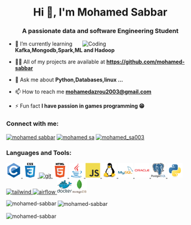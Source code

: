 <h1 align="center">Hi 👋, I'm Mohamed Sabbar</h1>
<h3 align="center">A passionate data and software Engineering Student</h3>

<p align="left"> <img src="https://cdn.dribbble.com/users/1162077/screenshots/3848914/programmer.gif" alt="Coding" align="right" width="300" /> </p>

- 🌱 I’m currently learning **Kafka,Mongodb,Spark,ML and Hadoop**

- 👨‍💻 All of my projects are available at **https://github.com/mohamed-sabbar**

- 💬 Ask me about **Python,Databases,linux ...**

- 📫 How to reach me **mohamedazrou2003@gmail.com**

- ⚡ Fun fact **I have passion in games programming 😁**

<h3 align="left">Connect with me:</h3>
<p align="left">
<a href="https://linkedin.com/in/mohamed sabbar" target="blank"><img align="center" src="https://raw.githubusercontent.com/rahuldkjain/github-profile-readme-generator/master/src/images/icons/Social/linked-in-alt.svg" alt="mohamed sabbar" height="30" width="40" /></a>
<a href="https://fb.com/mohamed sa" target="blank"><img align="center" src="https://raw.githubusercontent.com/rahuldkjain/github-profile-readme-generator/master/src/images/icons/Social/facebook.svg" alt="mohamed sa" height="30" width="40" /></a>
<a href="https://instagram.com/mohamed_sa003" target="blank"><img align="center" src="https://raw.githubusercontent.com/rahuldkjain/github-profile-readme-generator/master/src/images/icons/Social/instagram.svg" alt="mohamed_sa003" height="30" width="40" /></a>
</p>

<h3 align="left">Languages and Tools:</h3>
<p align="left"> <a href="https://www.cprogramming.com/" target="_blank" rel="noreferrer"> <img src="https://raw.githubusercontent.com/devicons/devicon/master/icons/c/c-original.svg" alt="c" width="40" height="40"/> </a> <a href="https://www.w3schools.com/css/" target="_blank" rel="noreferrer"> <img src="https://raw.githubusercontent.com/devicons/devicon/master/icons/css3/css3-original-wordmark.svg" alt="css3" width="40" height="40"/> </a> <a href="https://git-scm.com/" target="_blank" rel="noreferrer"> <img src="https://www.vectorlogo.zone/logos/git-scm/git-scm-icon.svg" alt="git" width="40" height="40"/> </a> <a href="https://www.w3.org/html/" target="_blank" rel="noreferrer"> <img src="https://raw.githubusercontent.com/devicons/devicon/master/icons/html5/html5-original-wordmark.svg" alt="html5" width="40" height="40"/> </a> <a href="https://www.java.com" target="_blank" rel="noreferrer"> <img src="https://raw.githubusercontent.com/devicons/devicon/master/icons/java/java-original.svg" alt="java" width="40" height="40"/> </a> <a href="https://developer.mozilla.org/en-US/docs/Web/JavaScript" target="_blank" rel="noreferrer"> <img src="https://raw.githubusercontent.com/devicons/devicon/master/icons/javascript/javascript-original.svg" alt="javascript" width="40" height="40"/> </a> <a href="https://www.linux.org/" target="_blank" rel="noreferrer"> <img src="https://raw.githubusercontent.com/devicons/devicon/master/icons/linux/linux-original.svg" alt="linux" width="40" height="40"/> </a> <a href="https://www.mysql.com/" target="_blank" rel="noreferrer"> <img src="https://raw.githubusercontent.com/devicons/devicon/master/icons/mysql/mysql-original-wordmark.svg" alt="mysql" width="40" height="40"/> </a> <a href="https://www.oracle.com/" target="_blank" rel="noreferrer"> <img src="https://raw.githubusercontent.com/devicons/devicon/master/icons/oracle/oracle-original.svg" alt="oracle" width="40" height="40"/> </a> <a href="https://www.postgresql.org" target="_blank" rel="noreferrer"> <img src="https://raw.githubusercontent.com/devicons/devicon/master/icons/postgresql/postgresql-original-wordmark.svg" alt="postgresql" width="40" height="40"/> </a> <a href="https://www.python.org" target="_blank" rel="noreferrer"> <img src="https://raw.githubusercontent.com/devicons/devicon/master/icons/python/python-original.svg" alt="python" width="40" height="40"/> </a> <a href="https://tailwindcss.com/" target="_blank" rel="noreferrer"> <img src="https://www.vectorlogo.zone/logos/tailwindcss/tailwindcss-icon.svg" alt="tailwind" width="40" height="40"/> </a> <a href="https://airflow.apache.org/" target="_blank" rel="noreferrer"> <img src="https://camo.githubusercontent.com/b764cfbd6a0ef4390656c4b9b2e3b2f169f22d491b8aaea71ae124dcd5613e61/68747470733a2f2f63646e2e6a7364656c6976722e6e65742f67682f64657669636f6e732f64657669636f6e2f69636f6e732f617061636865616972666c6f772f617061636865616972666c6f772d6f726967696e616c2e737667" alt="airflow" width="30" height="30"/> </a> <a><img src="https://raw.githubusercontent.com/devicons/devicon/master/icons/docker/docker-original-wordmark.svg" alt="Docker" width="40" height="40"></a><a><img src="https://raw.githubusercontent.com/devicons/devicon/master/icons/mongodb/mongodb-original-wordmark.svg" alt="Mongodb" width="40" height="40"></a> </p>

<p><img align="left" src="https://github-readme-stats.vercel.app/api/top-langs?username=mohamed-sabbar&show_icons=true&locale=en&layout=compact" alt="mohamed-sabbar" /></p>

<p>&nbsp;<img align="center" src="https://github-readme-stats.vercel.app/api?username=mohamed-sabbar&show_icons=true&locale=en" alt="mohamed-sabbar" /></p>

<p><img align="center" src="https://github-readme-streak-stats.herokuapp.com/?user=mohamed-sabbar&" alt="mohamed-sabbar" /></p>
